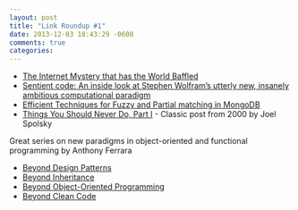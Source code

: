 ```yaml
---
layout: post
title: "Link Roundup #1"
date: 2013-12-03 18:43:29 -0600
comments: true
categories: 
---
```


* [The Internet Mystery that has the World Baffled](http://www.telegraph.co.uk/technology/internet/10468112/The-internet-mystery-that-has-the-world-baffled.html)
* [Sentient code: An inside look at Stephen Wolfram’s utterly new, insanely ambitious computational paradigm](http://venturebeat.com/2013/11/29/sentient-code-an-inside-look-at-stephen-wolframs-utterly-new-insanely-ambitious-computational-paradigm/)
* [Efficient Techniques for Fuzzy and Partial matching in MongoDB](http://ilearnasigoalong.blogspot.com/2013/10/efficient-techniques-for-fuzzy-and.html)
* [Things You Should Never Do, Part I](http://www.joelonsoftware.com/articles/fog0000000069.html) - Classic post from 2000 by Joel Spolsky

Great series on new paradigms in object-oriented and functional programming by Anthony Ferrara

* [Beyond Design Patterns](http://blog.ircmaxell.com/2013/09/beyond-design-patterns.html)
* [Beyond Inheritance](http://blog.ircmaxell.com/2013/11/beyond-inheritance.html)
* [Beyond Object-Oriented Programming](http://blog.ircmaxell.com/2013/11/beyond-object-oriented-programming.html)
* [Beyond Clean Code](http://blog.ircmaxell.com/2013/11/beyond-clean-code.html)

